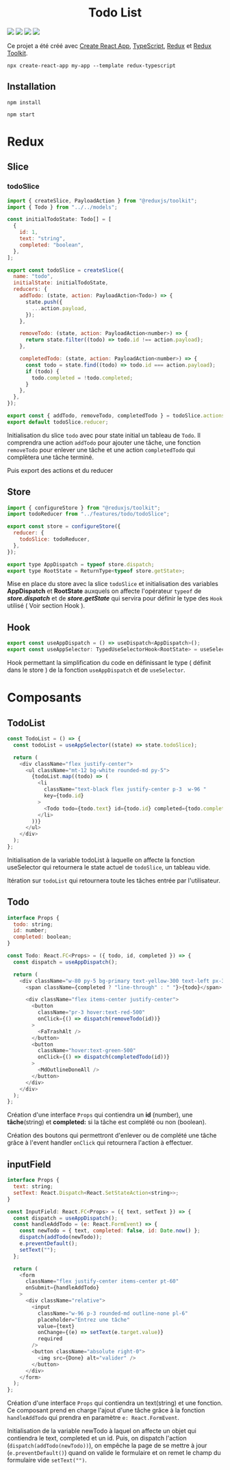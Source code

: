 <h1 align="center">Todo List</h1>

![](https://img.shields.io/badge/React-17.0.2-blue)
![](https://img.shields.io/badge/TypeScript-v4.5.2-blue)
![](https://img.shields.io/badge/Redux-4.1.2-blueviolet)
![](https://img.shields.io/badge/Tailwind-3.0.13-blue)

Ce projet a été créé avec [Create React App](https://github.com/facebook/create-react-app), [TypeScript](https://www.typescriptlang.org/), [Redux](https://redux.js.org/) et [Redux Toolkit](https://redux-toolkit.js.org/).

```
npx create-react-app my-app --template redux-typescript
```

## Installation

```
npm install

npm start
```

# Redux

## Slice

**<h3>todoSlice</h3>**

```js
import { createSlice, PayloadAction } from "@reduxjs/toolkit";
import { Todo } from "../../models";

const initialTodoState: Todo[] = [
  {
    id: 1,
    text: "string",
    completed: "boolean",
  },
];

export const todoSlice = createSlice({
  name: "todo",
  initialState: initialTodoState,
  reducers: {
    addTodo: (state, action: PayloadAction<Todo>) => {
      state.push({
        ...action.payload,
      });
    },

    removeTodo: (state, action: PayloadAction<number>) => {
      return state.filter((todo) => todo.id !== action.payload);
    },

    completedTodo: (state, action: PayloadAction<number>) => {
      const todo = state.find((todo) => todo.id === action.payload);
      if (todo) {
        todo.completed = !todo.completed;
      }
    },
  },
});

export const { addTodo, removeTodo, completedTodo } = todoSlice.actions;
export default todoSlice.reducer;
```

Initialisation du slice `todo` avec pour state initial un tableau de `Todo`.
Il comprendra une action `addTodo` pour ajouter une tâche, une fonction `removeTodo` pour enlever une tâche et une action `completedTodo` qui complètera une tâche terminé.

Puis export des actions et du reducer

## Store

```js
import { configureStore } from "@reduxjs/toolkit";
import todoReducer from "../features/todo/todoSlice";

export const store = configureStore({
  reducer: {
    todoSlice: todoReducer,
  },
});

export type AppDispatch = typeof store.dispatch;
export type RootState = ReturnType<typeof store.getState>;
```

Mise en place du store avec la slice `todoSlice` et initialisation des variables **AppDispatch** et **RootState** auxquels on affecte l'opérateur `typeof` de **_store.dispatch_** et de **_store.getState_** qui servira pour définir le type des `Hook` utilisé ( Voir section Hook ).

## Hook

```js
export const useAppDispatch = () => useDispatch<AppDispatch>();
export const useAppSelector: TypedUseSelectorHook<RootState> = useSelector;
```

Hook permettant la simplification du code en définissant le type ( définit dans le store ) de la fonction `useAppDispatch` et de `useSelector`.

# Composants

## TodoList

```js
const TodoList = () => {
  const todoList = useAppSelector((state) => state.todoSlice);

  return (
    <div className="flex justify-center">
      <ul className="mt-12 bg-white rounded-md py-5">
        {todoList.map((todo) => (
          <li
            className="text-black flex justify-center p-3  w-96 "
            key={todo.id}
          >
            <Todo todo={todo.text} id={todo.id} completed={todo.completed} />
          </li>
        ))}
      </ul>
    </div>
  );
};
```

Initialisation de la variable todoList à laquelle on affecte la fonction useSelector qui retournera le state actuel de `todoSlice`, un tableau vide.

Itération sur `todoList` qui retournera toute les tâches entrée par l'utilisateur.

## Todo

```js
interface Props {
  todo: string;
  id: number;
  completed: boolean;
}

const Todo: React.FC<Props> = ({ todo, id, completed }) => {
  const dispatch = useAppDispatch();

  return (
    <div className="w-80 py-5 bg-primary text-yellow-300 text-left px-3 flex justify-between rounded-md">
      <span className={completed ? "line-through" : " "}>{todo}</span>

      <div className="flex items-center justify-center">
        <button
          className="pr-3 hover:text-red-500"
          onClick={() => dispatch(removeTodo(id))}
        >
          <FaTrashAlt />
        </button>
        <button
          className="hover:text-green-500"
          onClick={() => dispatch(completedTodo(id))}
        >
          <MdOutlineDoneAll />
        </button>
      </div>
    </div>
  );
};
```

Création d'une interface `Props` qui contiendra un **id** (number), une **tâche**(string) et **completed:** si la tâche est complété ou non (boolean).

Création des boutons qui permettront d'enlever ou de complété une tâche grâce à l'event handler `onClick` qui retournera l'action à effectuer.

## inputField

```js
interface Props {
  text: string;
  setText: React.Dispatch<React.SetStateAction<string>>;
}

const InputField: React.FC<Props> = ({ text, setText }) => {
  const dispatch = useAppDispatch();
  const handleAddTodo = (e: React.FormEvent) => {
    const newTodo = { text, completed: false, id: Date.now() };
    dispatch(addTodo(newTodo));
    e.preventDefault();
    setText("");
  };

  return (
    <form
      className="flex justify-center items-center pt-60"
      onSubmit={handleAddTodo}
    >
      <div className="relative">
        <input
          className="w-96 p-3 rounded-md outline-none pl-6"
          placeholder="Entrez une tâche"
          value={text}
          onChange={(e) => setText(e.target.value)}
          required
        />
        <button className="absolute right-0">
          <img src={Done} alt="valider" />
        </button>
      </div>
    </form>
  );
};
```

Création d'une interface `Props` qui contiendra un text(string) et une fonction.
Ce composant prend en charge l'ajout d'une tâche grâce à la fonction `handleAddTodo` qui prendra en paramètre `e: React.FormEvent`.

Initialisation de la variable newTodo à laquel on affecte un objet qui contiendra le text, completed et un id. Puis, on dispatch l'action (`dispatch(addTodo(newTodo))`), on empêche la page de se mettre à jour (`e.preventDefault()`) quand on valide le formulaire et on remet le champ du formulaire vide `setText("")`.
